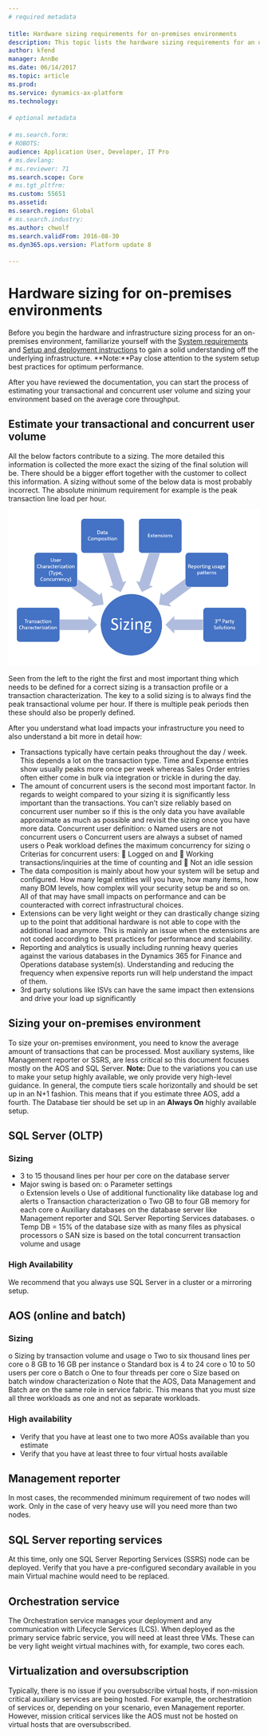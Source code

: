 ```yaml
---
# required metadata

title: Hardware sizing requirements for on-premises environments
description: This topic lists the hardware sizing requirements for an on-premises environment.
author: kfend
manager: AnnBe
ms.date: 06/14/2017
ms.topic: article
ms.prod: 
ms.service: dynamics-ax-platform
ms.technology: 

# optional metadata

# ms.search.form: 
# ROBOTS: 
audience: Application User, Developer, IT Pro
# ms.devlang: 
# ms.reviewer: 71
ms.search.scope: Core
# ms.tgt_pltfrm: 
ms.custom: 55651
ms.assetid: 
ms.search.region: Global
# ms.search.industry: 
ms.author: chwolf
ms.search.validFrom: 2016-08-30
ms.dyn365.ops.version: Platform update 8

---
```


# Hardware sizing for on-premises environments
Before you begin the hardware and infrastructure sizing process for an on-premises environment, familiarize yourself with the [System requirements](./lbd-system-requirements.md) and [Setup and deployment instructions](./deployment/setup-deploy-on-premises-environments.md) to gain a solid understanding off the underlying infrastructure. 
  **Note:**Pay close attention to the system setup best practices for optimum performance. 

After you have reviewed the documentation, you can start the process of estimating your transactional and concurrent user volume and sizing your environment based on the average core throughput.

## Estimate your transactional and concurrent user volume 
All the below factors contribute to a sizing. The more detailed this information is collected the more exact the sizing of the final solution will be. There should be a bigger effort together with the customer to collect this information. A sizing without some of the below data is most probably incorrect. The absolute minimum requirement for example is the peak transaction line load per hour. 

[![Hardware sizing for on-premises environments](./media/lbd-sizing-01.png)](./media/lbd-sizing-01.png)

Seen from the left to the right the first and most important thing which needs to be defined for a correct sizing is a transaction profile or a transaction characterization. The key to a solid sizing is to always find the peak transactional volume per hour. If there is multiple peak periods then these should also be properly defined. 

After you understand what load impacts your infrastructure you need to also understand a bit more in detail how:
-	Transactions typically have certain peaks throughout the day / week. This depends a lot on the transaction type. Time and Expense entries show usually peaks more once per week whereas  Sales Order entries often either come in bulk via integration or trickle in during the day.
-	The amount of concurrent users is the second most important factor. In regards to weight compared to your sizing it is significantly less important than the transactions. You can’t size reliably based on concurrent user number so if this is the only data you have available approximate as much as possible and revisit the sizing once you have more data. Concurrent user definition:
o	Named users are not concurrent users
o	Concurrent users are always a subset of named users
o	Peak workload defines the maximum concurrency for sizing
o	Criterias for concurrent users:
	Logged on and
	Working transactions/inquiries at the time of counting and
	Not an idle session
-	The data composition is mainly about how your system will be setup and configured. How many legal entities will you have, how many items, how many BOM levels, how complex will your security setup be and so on. All of that may have small impacts on performance and can be counteracted with correct infrastructural choices.
-	Extensions can be very light weight or they can drastically change sizing up to the point that additional hardware is not able to cope with the additional load anymore. This is mainly an issue when the extensions are not coded according to best practices for performance and scalability.
-	Reporting and analytics is usually including running heavy queries against the various databases in the Dynamics 365 for Finance and Operations database system(s). Understanding and reducing the frequency when expensive reports run will help understand the impact of them.
-	3rd party solutions like ISVs can have the same impact then extensions and drive your load up significantly

## Sizing your on-premises environment
To size your on-premises environment, you need to know the average amount of transactions that can be processed. Most auxiliary systems, like Management reporter or SSRS, are less critical so this document focuses mostly on the AOS and SQL Server.
**Note:** Due to the variations you can use to make your setup highly available, we only provide very high-level guidance. In general, the compute tiers scale horizontally and should be set up in an N+1 fashion. This means that if you estimate three AOS, add a fourth. The Database tier should be set up in an **Always On** highly available setup.

## SQL Server (OLTP)

### Sizing
-	3 to 15 thousand lines per hour per core on the database server 
-	Major swing is based on: 
 o	Parameter settings  
 o	Extension levels
 o	Use of additional functionality like database log and alerts 
 o	Transaction characterization
 o	Two GB to four GB memory for each core 
 o	Auxiliary databases on the database server like Management reporter and SQL Server Reporting Services databases.
 o	Temp DB = 15% of the database size with as many files as physical processors 
 o	SAN size is based on the total concurrent transaction volume and usage

### High Availability 
We recommend that you always use SQL Server in a cluster or a mirroring setup.

## AOS (online and batch)

### Sizing 
o	Sizing by transaction volume and usage 
o	Two to six thousand lines per core 
o	8 GB to 16 GB per instance 
o	Standard box is 4 to 24 core 
o	10 to 50 users per core 
o	Batch 
o	One to four threads per core 
o	Size based on batch window characterization
o	Note that the AOS, Data Management and Batch are on the same role in service fabric. This means that you must size all three workloads as one and not as separate workloads.

### High availability 
- Verify that you have at least one to two more AOSs available than you estimate
- Verify that you have at least three to four virtual hosts available

## Management reporter
In most cases, the recommended minimum requirement of two nodes will work. Only in the case of very heavy use will you need more than two nodes.

## SQL Server reporting services
At this time, only one SQL Server Reporting Services (SSRS) node can be deployed. Verify that you have a pre-configured secondary available in you main Virtual machine would need to be replaced.

## Orchestration service
The Orchestration service manages your deployment and any communication with Lifecycle Services (LCS). When deployed as the primary service fabric service, you will need at least three VMs. These can be very light weight virtual machines with, for example, two cores each.

## Virtualization and oversubscription
Typically, there is no issue if you oversubscribe virtual hosts, if non-mission critical auxiliary services are being hosted. For example, the orchestration of services or, depending on your scenario, even Management reporter. However, mission critical services like the AOS must not be hosted on virtual hosts that are oversubscribed.


